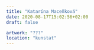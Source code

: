 ```yaml
---
title: "Katarína Maceňková"
date: 2020-08-17T15:02:56+02:00
draft: false

artwork: "???"
location: "kunstat"
---
```

